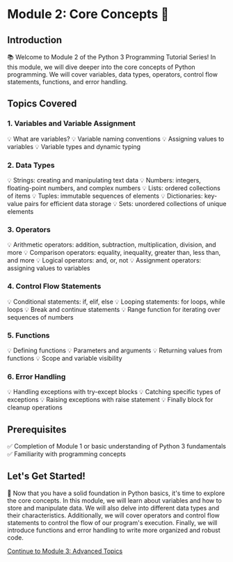 # Module 2: Core Concepts 🧱

## Introduction
📚 Welcome to Module 2 of the Python 3 Programming Tutorial Series! In this module, we will dive deeper into the core concepts of Python programming. We will cover variables, data types, operators, control flow statements, functions, and error handling.

## Topics Covered

### 1. Variables and Variable Assignment
💡 What are variables?
💡 Variable naming conventions
💡 Assigning values to variables
💡 Variable types and dynamic typing

### 2. Data Types
💡 Strings: creating and manipulating text data
💡 Numbers: integers, floating-point numbers, and complex numbers
💡 Lists: ordered collections of items
💡 Tuples: immutable sequences of elements
💡 Dictionaries: key-value pairs for efficient data storage
💡 Sets: unordered collections of unique elements

### 3. Operators
💡 Arithmetic operators: addition, subtraction, multiplication, division, and more
💡 Comparison operators: equality, inequality, greater than, less than, and more
💡 Logical operators: and, or, not
💡 Assignment operators: assigning values to variables

### 4. Control Flow Statements
💡 Conditional statements: if, elif, else
💡 Looping statements: for loops, while loops
💡 Break and continue statements
💡 Range function for iterating over sequences of numbers

### 5. Functions
💡 Defining functions
💡 Parameters and arguments
💡 Returning values from functions
💡 Scope and variable visibility

### 6. Error Handling
💡 Handling exceptions with try-except blocks
💡 Catching specific types of exceptions
💡 Raising exceptions with raise statement
💡 Finally block for cleanup operations

## Prerequisites
✅ Completion of Module 1 or basic understanding of Python 3 fundamentals
✅ Familiarity with programming concepts

## Let's Get Started!
🚀 Now that you have a solid foundation in Python basics, it's time to explore the core concepts. In this module, we will learn about variables and how to store and manipulate data. We will also delve into different data types and their characteristics. Additionally, we will cover operators and control flow statements to control the flow of our program's execution. Finally, we will introduce functions and error handling to write more organized and robust code.

[Continue to Module 3: Advanced Topics](link-to-module-3)
